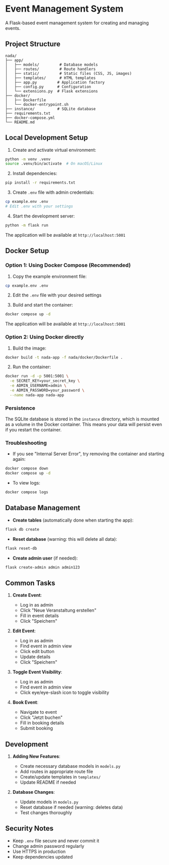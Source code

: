 # Event Management System

A Flask-based event management system for creating and managing events.

## Project Structure
```
nada/
├── app/
│   ├── models/         # Database models
│   ├── routes/         # Route handlers
│   ├── static/         # Static files (CSS, JS, images)
│   ├── templates/      # HTML templates
│   ├── app.py         # Application factory
│   ├── config.py      # Configuration
│   └── extensions.py  # Flask extensions
├── docker/
│   ├── Dockerfile
│   └── docker-entrypoint.sh
├── instance/          # SQLite database
├── requirements.txt
├── docker-compose.yml
└── README.md
```

## Local Development Setup

1. Create and activate virtual environment:
```bash
python -m venv .venv
source .venv/bin/activate  # On macOS/Linux
```

2. Install dependencies:
```bash
pip install -r requirements.txt
```

3. Create `.env` file with admin credentials:
```bash
cp example.env .env
# Edit .env with your settings
```

4. Start the development server:
```bash
python -m flask run
```

The application will be available at `http://localhost:5001`

## Docker Setup

### Option 1: Using Docker Compose (Recommended)

1. Copy the example environment file:
```bash
cp example.env .env
```

2. Edit the `.env` file with your desired settings

3. Build and start the container:
```bash
docker compose up -d
```

The application will be available at `http://localhost:5001`

### Option 2: Using Docker directly

1. Build the image:
```bash
docker build -t nada-app -f nada/docker/Dockerfile .
```

2. Run the container:
```bash
docker run -d -p 5001:5001 \
  -e SECRET_KEY=your_secret_key \
  -e ADMIN_USERNAME=admin \
  -e ADMIN_PASSWORD=your_password \
  --name nada-app nada-app
```

### Persistence

The SQLite database is stored in the `instance` directory, which is mounted as a volume in the Docker container. This means your data will persist even if you restart the container.

### Troubleshooting

- If you see "Internal Server Error", try removing the container and starting again:
```bash
docker compose down
docker compose up -d
```

- To view logs:
```bash
docker compose logs
```

## Database Management

- **Create tables** (automatically done when starting the app):
```bash
flask db create
```

- **Reset database** (warning: this will delete all data):
```bash
flask reset-db
```

- **Create admin user** (if needed):
```bash
flask create-admin admin admin123
```

## Common Tasks

1. **Create Event**:
   - Log in as admin
   - Click "Neue Veranstaltung erstellen"
   - Fill in event details
   - Click "Speichern"

2. **Edit Event**:
   - Log in as admin
   - Find event in admin view
   - Click edit button
   - Update details
   - Click "Speichern"

3. **Toggle Event Visibility**:
   - Log in as admin
   - Find event in admin view
   - Click eye/eye-slash icon to toggle visibility

4. **Book Event**:
   - Navigate to event
   - Click "Jetzt buchen"
   - Fill in booking details
   - Submit booking

## Development

1. **Adding New Features**:
   - Create necessary database models in `models.py`
   - Add routes in appropriate route file
   - Create/update templates in `templates/`
   - Update README if needed

2. **Database Changes**:
   - Update models in `models.py`
   - Reset database if needed (warning: deletes data)
   - Test changes thoroughly

## Security Notes

- Keep `.env` file secure and never commit it
- Change admin password regularly
- Use HTTPS in production
- Keep dependencies updated

